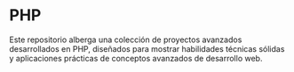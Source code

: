 # PHP
Este repositorio alberga una colección de proyectos avanzados desarrollados en PHP, diseñados para mostrar habilidades técnicas sólidas y aplicaciones prácticas de conceptos avanzados de desarrollo web. 
